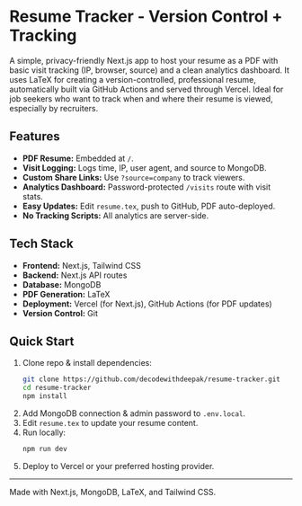 # Resume Tracker - Version Control + Tracking
A simple, privacy-friendly Next.js app to host your resume as a PDF with basic visit tracking (IP, browser, source) and a clean analytics dashboard. It uses LaTeX for creating a version-controlled, professional resume, automatically built via GitHub Actions and served through Vercel. Ideal for job seekers who want to track when and where their resume is viewed, especially by recruiters.

## Features

- **PDF Resume:** Embedded at `/`.
- **Visit Logging:** Logs time, IP, user agent, and source to MongoDB.
- **Custom Share Links:** Use `?source=company` to track viewers.
- **Analytics Dashboard:** Password-protected `/visits` route with visit stats.
- **Easy Updates:** Edit `resume.tex`, push to GitHub, PDF auto-deployed.
- **No Tracking Scripts:** All analytics are server-side.

## Tech Stack
- **Frontend:** Next.js, Tailwind CSS
- **Backend:** Next.js API routes
- **Database:** MongoDB
- **PDF Generation:** LaTeX
- **Deployment:** Vercel (for Next.js), GitHub Actions (for PDF updates)
- **Version Control:** Git

## Quick Start

1. Clone repo & install dependencies:
   ```bash
   git clone https://github.com/decodewithdeepak/resume-tracker.git
   cd resume-tracker
   npm install
   ```
2. Add MongoDB connection & admin password to `.env.local`.
3. Edit `resume.tex` to update your resume content.
4. Run locally:
   ```bash
   npm run dev
   ```
5. Deploy to Vercel or your preferred hosting provider.

---

Made with Next.js, MongoDB, LaTeX, and Tailwind CSS.

